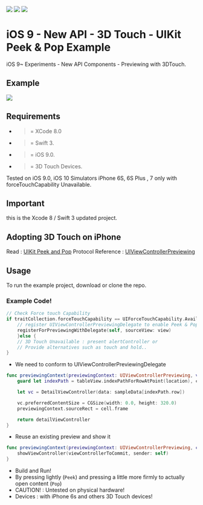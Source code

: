 ![](https://img.shields.io/badge/build-pass-brightgreen.svg?style=flat-square)
![](https://img.shields.io/badge/platform-iOS9+-ff69b4.svg?style=flat-square)
![](https://img.shields.io/badge/Require-XCode8-lightgrey.svg?style=flat-square)


# iOS 9 - New API - 3D Touch - UIKit Peek & Pop Example
iOS 9~ Experiments - New API Components - Previewing with 3DTouch.

## Example

![](https://raw.githubusercontent.com/Sweefties/iOS9-NewAPI-3DTouch-PeekAndPop-Example/master/source/iPhone6S_Simulator2x-3DTouch-PeekAndPop.jpg)


## Requirements

- >= XCode 8.0
- >= Swift 3.
- >= iOS 9.0.
- >= 3D Touch Devices.

Tested on iOS 9.0, iOS 10 Simulators iPhone 6S, 6S Plus , 7 only with forceTouchCapability Unavailable.


## Important

this is the Xcode 8 / Swift 3 updated project.


## Adopting 3D Touch on iPhone

Read : [UIKit Peek and Pop](https://developer.apple.com/library/ios/documentation/UserExperience/Conceptual/Adopting3DTouchOniPhone/3DTouchAPIs.html#//apple_ref/doc/uid/TP40016543-CH4-SW1)
Protocol Reference : [UIViewControllerPreviewing](https://developer.apple.com/library/ios/documentation/UIKit/Reference/UIViewControllerPreviewing_Protocol/index.html#//apple_ref/doc/uid/TP40016568)


## Usage

To run the example project, download or clone the repo.


### Example Code!


```swift
// Check Force touch Capability
if traitCollection.forceTouchCapability == UIForceTouchCapability.Available {
    // register UIViewControllerPreviewingDelegate to enable Peek & Pop
    registerForPreviewingWithDelegate(self, sourceView: view)
    }else {
    // 3D Touch Unavailable : present alertController or
    // Provide alternatives such as touch and hold..
}
```

- We need to conform to UIViewControllerPreviewingDelegate
```swift
func previewingContext(previewingContext: UIViewControllerPreviewing, viewControllerForLocation location: CGPoint) -> UIViewController? {
    guard let indexPath = tableView.indexPathForRowAtPoint(location), cell = tableView.cellForRowAtIndexPath(indexPath) else { return nil }

    let vc = DetailViewController(data: sampleData[indexPath.row])

    vc.preferredContentSize = CGSize(width: 0.0, height: 320.0)
    previewingContext.sourceRect = cell.frame

    return detailViewController
}
```

- Reuse an existing preview and show it
```swift
func previewingContext(previewingContext: UIViewControllerPreviewing, commitViewController viewControllerToCommit: UIViewController) {
    showViewController(viewControllerToCommit, sender: self)
}
```


- Build and Run!
- By pressing lightly (`Peek`) and pressing a little more firmly to actually open content (`Pop`)
- CAUTION! : Untested on physical hardware!
- Devices : with iPhone 6s and others 3D Touch devices!
